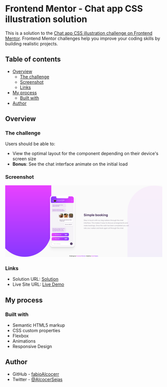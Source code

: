 # Frontend Mentor - Chat app CSS illustration solution

This is a solution to the [Chat app CSS illustration challenge on Frontend Mentor](https://www.frontendmentor.io/challenges/chat-app-css-illustration-O5auMkFqY). Frontend Mentor challenges help you improve your coding skills by building realistic projects.

## Table of contents

- [Overview](#overview)
  - [The challenge](#the-challenge)
  - [Screenshot](#screenshot)
  - [Links](#links)
- [My process](#my-process)
  - [Built with](#built-with)
- [Author](#author)

## Overview

### The challenge

Users should be able to:

- View the optimal layout for the component depending on their device's screen size
- **Bonus**: See the chat interface animate on the initial load

### Screenshot

![](./screenshot.png)

### Links

- Solution URL: [Solution]()
- Live Site URL: [Live Demo]()

## My process

### Built with

- Semantic HTML5 markup
- CSS custom properties
- Flexbox
- Animations
- Responsive Design

## Author

- GitHub - [fabioAlcocerr](https://github.com/fabioAlcocer)
- Twitter - [@AlcocerSejas](https://twitter.com/AlcocerSejas)
